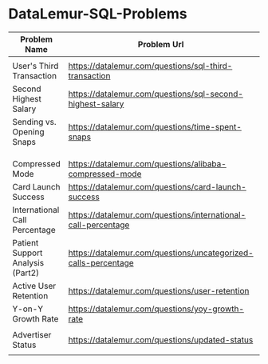 # DataLemur-SQL-Problems


| Problem Name                     | Problem Url                                                    | Difficulty |
| ---------------------------------- | ---------------------------------------------------------------- | ------------ |
|                                  |                                                                |            |
| User's Third Transaction         | https://datalemur.com/questions/sql-third-transaction          | MEDIUM     |
| Second Highest Salary            | https://datalemur.com/questions/sql-second-highest-salary      | MEDIUM     |
| Sending vs. Opening Snaps        | https://datalemur.com/questions/time-spent-snaps               | MEDIUM     |
|                                  |                                                                |            |
|                                  |                                                                |            |
|                                  |                                                                |            |
| Compressed Mode                  | https://datalemur.com/questions/alibaba-compressed-mode        | MEDIUM     |
| Card Launch Success              | https://datalemur.com/questions/card-launch-success            | MEDIUM     |
| International Call Percentage    | https://datalemur.com/questions/international-call-percentage  | MEDIUM     |
| Patient Support Analysis (Part2) | https://datalemur.com/questions/uncategorized-calls-percentage | MEDIUM     |
| Active User Retention            | https://datalemur.com/questions/user-retention                 | HARD       |
| Y-on-Y Growth Rate               | https://datalemur.com/questions/yoy-growth-rate                | HARD       |
|                                  |                                                                |            |
| Advertiser Status                | https://datalemur.com/questions/updated-status                 | HARD       |
|                                  |                                                                |            |
